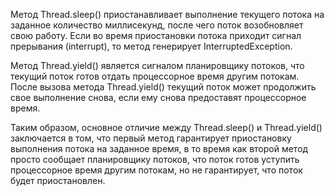 Метод Thread.sleep() приостанавливает выполнение текущего потока на заданное количество миллисекунд, после чего поток возобновляет свою работу. Если во время приостановки потока приходит сигнал прерывания (interrupt), то метод генерирует InterruptedException.

Метод Thread.yield() является сигналом планировщику потоков, что текущий поток готов отдать процессорное время другим потокам. После вызова метода Thread.yield() текущий поток может продолжить свое выполнение снова, если ему снова предоставят процессорное время.

Таким образом, основное отличие между Thread.sleep() и Thread.yield() заключается в том, что первый метод гарантирует приостановку выполнения потока на заданное время, в то время как второй метод просто сообщает планировщику потоков, что поток готов уступить процессорное время другим потокам, но не гарантирует, что поток будет приостановлен.